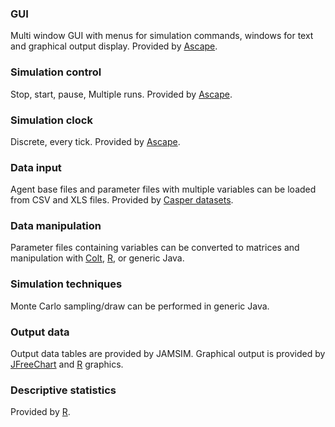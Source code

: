 ### GUI ###
Multi window GUI with menus for simulation commands, windows for text and graphical output display. Provided by [Ascape](Ascape.md).

### Simulation control ###
Stop, start, pause, Multiple runs. Provided by [Ascape](Ascape.md).

### Simulation clock ###
Discrete, every tick. Provided by [Ascape](Ascape.md).

### Data input ###
Agent base files and parameter files with multiple variables can be loaded from CSV and XLS files. Provided by [Casper datasets](CasperDatasets.md).

### Data manipulation ###
Parameter files containing variables can be converted to matrices and manipulation with [Colt](Colt.md), [R](RStats.md), or generic Java.

### Simulation techniques ###
Monte Carlo sampling/draw can be performed in generic Java.

### Output data ###
Output data tables are provided by JAMSIM. Graphical output is provided by [JFreeChart](JFreeChart.md) and [R](RStats.md) graphics.

### Descriptive statistics ###
Provided by [R](RStats.md).